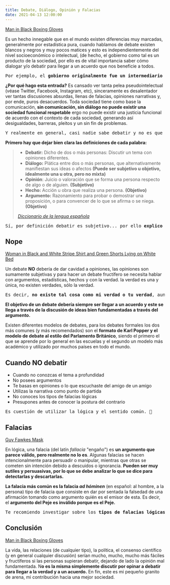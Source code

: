 ```yaml
---
title: Debate, Diálogo, Opinión y Falacias
date: 2021-04-13 12:00:00
---
```

<blog-img src="pexels-4761598.jpg">
	<a target="_blank" rel="noopener noreferrer nofollow" href="https://www.pexels.com/photo/man-in-black-boxing-gloves-4761598/">Man in Black Boxing Gloves</a>
</blog-img>

Es un hecho innegable que en el mundo existen diferencias muy marcadas, generalmente por estadística pura, cuando hablamos de debate existen blancos y negros y muy pocos matices y esto es independientemente del nivel socioeconómico o intelectual, (de hecho, el gobierno como tal es un producto de la sociedad, por ello es de vital importancia saber cómo dialogar y/o debatir para llegar a un acuerdo que nos beneficie a todos.

<pre>
Por ejemplo, el <strong>gobierno originalmente fue un intermediario que lleva a rienda las cuentas de la sociedad...</strong> imagínate las personas que no tienen la capacidad para dialogar y contra-argumentar... se las chingan fácilmente.
</pre>

**¿Por qué hago esta entrada?** Es cansado ver tanta pelea pseudointelectual (véase Twitter, Facebook, Instagram, etc), sinceramente es desalentador ver tantas discusiones absurdas, llenas de falacias, opiniones narrativas y, por ende, puros desacuerdos. Toda sociedad tiene como base la comunicación, **sin comunicación, sin diálogo no puede existir una sociedad funcional respetable** ergo no puede existir una justicia funcional de acuerdo con el contexto de cada sociedad, generando así desigualdades, barreras, pleitos y un sin fin de problemas.

<pre>
Y realmente en general, casi nadie sabe debatir y no es que yo me crea un intelectual, no para nada ni siquiera es necesario serlo, realmente es muy importante saber hacerlo. Es simplemente como las reglas de un videojuego, necesitas conocerlas para poder jugar.
</pre>

**Primero hay que dejar bien clara las definiciones de cada palabra:**

> - **Debatir:** Dicho de dos o más personas: Discutir un tema con opiniones diferentes.
> - **Diálogo:** Plática entre dos o más personas, que alternativamente manifiestan sus ideas o afectos **(Puede ser subjetivo u objetivo, idealmente una u otra, pero no mixta)**
> - **Opinión**: Juicio o valoración que se forma una persona respecto de algo o de alguien. **(Subjetivo)**
> - **Hecho:** Acción u obra que realiza una persona. **(Objetivo)**
> - **Argumento:** Razonamiento para probar o demostrar una proposición, o para convencer de lo que se afirma o se niega. **(Objetivo)**
> 
> <cite>[Diccionario de la lengua española](https://dle.rae.es/)</cite>

<pre>
Sí, por definición debatir es subjetivo... por ello <strong>explico a continuación porque NO debería ser así.</strong>
</pre>

## Nope

<blog-img src="pexels-6484521.jpg">
	<a target="_blank" rel="noopener noreferrer nofollow" href="https://www.pexels.com/photo/woman-in-black-and-white-stripe-shirt-and-green-shorts-lying-on-white-bed-6484521/">Woman in Black and White Stripe Shirt and Green Shorts Lying on White Bed</a>
</blog-img>

Un debate **NO** debería de dar cavidad a opiniones, las opiniones son sumamente subjetivas y para hacer un debate fructífero se necesita hablar con argumentos, estadísticas, hechos y con la verdad. la verdad es una y única, no existen verdades, sólo la verdad.

<pre>
Es decir, <strong>no existe tal cosa como mi verdad o tu verdad</strong>, aunque generalmente se usa esa frase... <strong>la verdad es absoluta</strong>, pues de lo contrario estaríamos hablando de perspectivas y no del concepto real de lo que es "la verdad", no confudan interpretación con hechos.
</pre>

**El objetivo de un debate debería siempre ser llegar a un acuerdo y este se llega a través de la discusión de ideas bien fundamentadas a través del argumento.**

Existen diferentes modelos de debates, para los debates formales los dos más comunes (y más recomendados) son el **formato de Karl Popper y el modelo de debate al estilo del Parlamento Británico**, siendo el primero el que se aprende por lo general en las escuelas y el segundo un modelo más académico y utilizado por muchos países en todo el mundo.

## Cuando NO debatir

- Cuando no conozcas el tema a profundidad
- No posees argumentos
- Te basas en opiniones o lo que escuchaste del amigo de un amigo
- Utilizas la narrativa como punto de partida
- No conoces los tipos de falacias lógicas
- Presupones antes de conocer la postura del contrario

<pre>
Es cuestión de utilizar la lógica y el sentido común. 🥴
</pre>

## Falacias

<blog-img src="pexels-685674.jpg">
	<a target="_blank" rel="noopener noreferrer nofollow" href="https://www.pexels.com/photo/guy-fawkes-mask-685674/">Guy Fawkes Mask</a>
</blog-img>

En lógica, una falacia (del latín *fallacia* "engaño") es **un argumento que parece válido, pero realmente no lo es**.​ Algunas falacias se hacen intencionalmente para persuadir o manipular, mientras que otras se cometen sin intención debido a descuidos o ignorancia. **Pueden ser muy sutiles y persuasivas, por lo que se debe analizar lo que se dice para detectarlas y descartarlas.**

**La falacia más común es la falacia _ad hóminen_** (en español: al hombre, a la persona) tipo de falacia que consiste en dar por sentada la falsedad de una afirmación tomando como argumento quién es el emisor de esta.​ Es decir, el **argumento del Peje es inválido porque es el Peje.**

<pre>
Te recomiendo investigar sobre los <strong>tipos de falacias lógicas</strong> para que sepas detectarlas
</pre>

## Conclusión

<blog-img src="pexels-4761658.jpg">
	<a target="_blank" rel="noopener noreferrer nofollow" href="https://www.pexels.com/photo/man-in-black-boxing-gloves-4761598/">Man in Black Boxing Gloves</a>
</blog-img>

La vida, las relaciones (de cualquier tipo), la política, el consenso científico (y en general cualquier discusión) serían mucho, mucho, mucho más fáciles y fructíferos si las personas supieran debatir, dejando de lado la opinión mal fundamentada. N**o es la misma simplemente discutir por opinar a debatir para llegar a la verdad y a un acuerdo.** En fin, este es mi pequeño granito de arena, mi contribución hacia una mejor sociedad.
